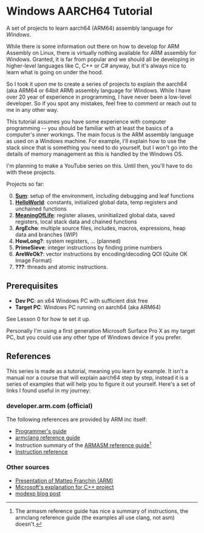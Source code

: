# Windows AARCH64 Tutorial

A set of projects to learn aarch64 (ARM64) assembly language for _Windows_.

While there is some information out there on how to develop for ARM Assembly on Linux, there is virtually nothing available for ARM assembly for Windows. Granted, it is far from popular and we should all be developing in higher-level languages like C, C++ or C# anyway, but it's always nice to learn what is going on under the hood.

So I took it upon me to create a series of projects to explain the aarch64 (aka ARM64 or 64bit ARM) assembly language for Windows. While I have over 20 year of experience in programming, I have never been a low-level developer. So if you spot any mistakes, feel free to comment or reach out to me in any other way.

This tutorial assumes you have some experience with computer programming -- you should be familiar with at least the basics of a computer's inner workings. The main focus is the ARM assembly language as used on a Windows machine. For example, I'll explain how to use the stack since that is something you need to do yourself, but I won't go into the details of memory management as this is handled by the Windows OS.

I'm planning to make a YouTube series on this. Until then, you'll have to do with these projects.

Projects so far:

0. **[Sum](00.%20Sum/)**: setup of the environment, including debugging and leaf functions
1. **[HelloWorld](01.%20HelloWorld/)**: constants, initialized global data, temp registers and unchained functions
2. **[MeaningOfLife](02.%20MeaningOfLife/)**: register aliases, uninitialized global data, saved registers, local stack data and chained functions
3. **ArgEcho**: multiple source files, includes, macros, expressions, heap data and branches (WIP)
4. **HowLong?**: system registers, ... (planned)
5. **PrimeSieve**: integer instructions by finding prime numbers
6. **AreWeOk?**: vector instructions by encoding/decoding QOI (Quite OK Image Format)
7. **???**: threads and atomic instructions.

## Prerequisites

* __Dev PC__: an x64 Windows PC with sufficient disk free
* __Target PC__: Windows PC running on aarch64 (aka ARM64)

See Lesson 0 for how te set it up.

Personally I'm using a first generation Microsoft Surface Pro X as my target PC, but you could use any other type of Windows device if you prefer.

## References

This series is made as a tutorial, meaning you learn by example. It isn't a manual nor a course that will explain aarch64 step by step, instead it is a series of examples that will help you to figure it out yourself. Here's a set of links I found useful in my journey:

### developer.arm.com (official)

The following references are provided by ARM inc itself:

* [Programmer's guide](https://developer.arm.com/documentation/102374/latest/)
* [armclang reference guide](https://developer.arm.com/documentation/100067/0612/armclang-Integrated-Assembler?lang=en)
* Instruction summary of the [ARMASM reference guide](https://developer.arm.com/documentation/dui0802/b/A64-General-Instructions/A64-general-instructions-in-alphabetical-order)[^1]
* [Instruction reference](https://developer.arm.com/documentation/ddi0602/latest)

[^1]: The armasm reference guide has nice a summary of instructions, the armclang reference guide (the examples all use clang, not asm) doesn't.

### Other sources

* [Presentation of Matteo Franchin (ARM)](https://armkeil.blob.core.windows.net/developer/Files/pdf/graphics-and-multimedia/ARMv8_InstructionSetOverview.pdf)
* [Microsoft's explanation for C++ project](https://docs.microsoft.com/en-us/cpp/build/configuring-programs-for-arm-processors-visual-cpp?view=msvc-170)
* [modexp blog post](https://modexp.wordpress.com/2018/10/30/arm64-assembly/)
